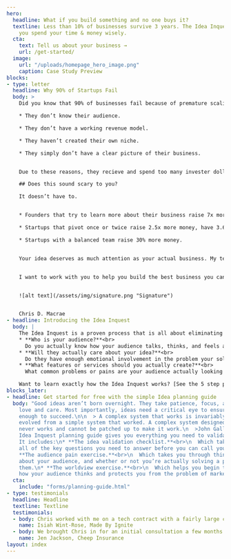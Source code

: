 ```yaml
---
hero:
  headline: What if you build something and no one buys it?
  textline: Less than 10% of businesses survive 3 years. The Idea Inquest can make sure
    you spend your time & money wisely.
  cta:
    text: Tell us about your business →
    url: /get-started/
  image:
    url: "/uploads/homepage_hero_image.png"
    caption: Case Study Preview
blocks:
- type: letter
  headline: Why 90% of Startups Fail
  body: >
    Did you know that 90% of businesses fail because of premature scaling? This is because: 

    * They don’t know their audience.

    * They don’t have a working revenue model.

    * They haven’t created their own niche.

    * They simply don’t have a clear picture of their business.


    Due to these reasons, they recieve and spend too many invester dollars and can never pay back their debts.

    ## Does this sound scary to you?

    It doesn’t have to.


    * Founders that try to learn more about their business raise 7x more money and have 3.5x better user growth.

    * Startups that pivot once or twice raise 2.5x more money, have 3.6x better user growth, and are 52% less likely to scale prematurely.

    * Startups with a balanced team raise 30% more money.


    Your idea deserves as much attention as your actual business. My tested process ensures that you are planning something people want, understand the audience you’re targeting, have a working revenue model, and are creating your own niche. I’ll join you and your team, educate you on the whole process, and will help you pivot if necessary. All so that you have the clearest picture possible.


    I want to work with you to help you build the best business you can build.


    ![alt text](/assets/img/signature.png "Signature")


    Chris D. Macrae
- headline: Introducing the Idea Inquest
  body: |
    The Idea Inquest is a proven process that is all about eliminating your risk. It guarantees to save your time and money by answering three very important questions about your business idea:
    * **Who is your audience?**<br>
      Do you actually know how your audience talks, thinks, and feels about your idea and your industry?
    * **Will they actually care about your idea?**<br>
      Do they have enough emotional involvement in the problem your solving to actually pay for it? How much?
    * **What features or services should you actually create?**<br>
      What common problems or pains are your audience actually looking to solve? No assumptions, no guessing. Just real data.

    Want to learn exactly how the Idea Inquest works? [See the 5 step product tour of the Idea Inquest right now](/how-it-works/).
blocks_later:
- headline: Get started for free with the simple Idea planning guide
  body: "Good ideas aren’t born overnight. They take patience, focus, and some tender
    love and care. Most importantly, ideas need a critical eye to ensure they’re simple
    enough to succeed.\n\n  > A complex system that works is invariably found to have
    evolved from a simple system that worked. A complex system designed from scratch
    never works and cannot be patched up to make it work.\n  >John Gall\n\n![preview-image](https://www.knowyourcompany.com/assets/marketing/pubs-ac94851c9d781c8676854a126abcd73e.png)\n\nThe
    Idea Inquest planning guide gives you everything you need to validate your idea.
    It includes:\n* **The idea validation checklist.**<br>\n  Which takes you through
    all of the key questions you need to answer before you can call your idea business-ready.\n*
    **The audience pain exercise.**<br>\n  Which takes you through thinking critically
    about your audience, and whether or not you’re actually solving a problem for
    them.\n* **The worldview exercise.**<br>\n  Which helps you begin thinking about
    how your audience thinks and protects you from the problem of marketing to yourself."
  cta:
    include: "forms/planning-guide.html"
- type: testimonials
  headline: Headline
  textline: Textline
  testimonials:
  - body: Chris worked with me on a tech contract with a fairly large client. His process helped make the client understand the need for a brand repositioning, and helped me develop a strategy that took their digital strategy to the next level! 
    name: Isiah Wint-Rose, Made By Ignite 
  - body: We brought Chris in for an initial consultation a few months after our business opened, and then underwent an Idea Inquest. Since then, we've reached the front page of Google, seen a steady upwards trend in site traffic, and lowered our bounce rate dramatically! 
    name: Jen Jackson, Cheep Insurance
layout: index
---
```


